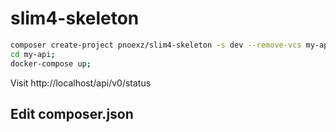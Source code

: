 # slim4-skeleton

```bash
composer create-project pnoexz/slim4-skeleton -s dev --remove-vcs my-api;
cd my-api;
docker-compose up;
```

Visit http://localhost/api/v0/status

## Edit composer.json
